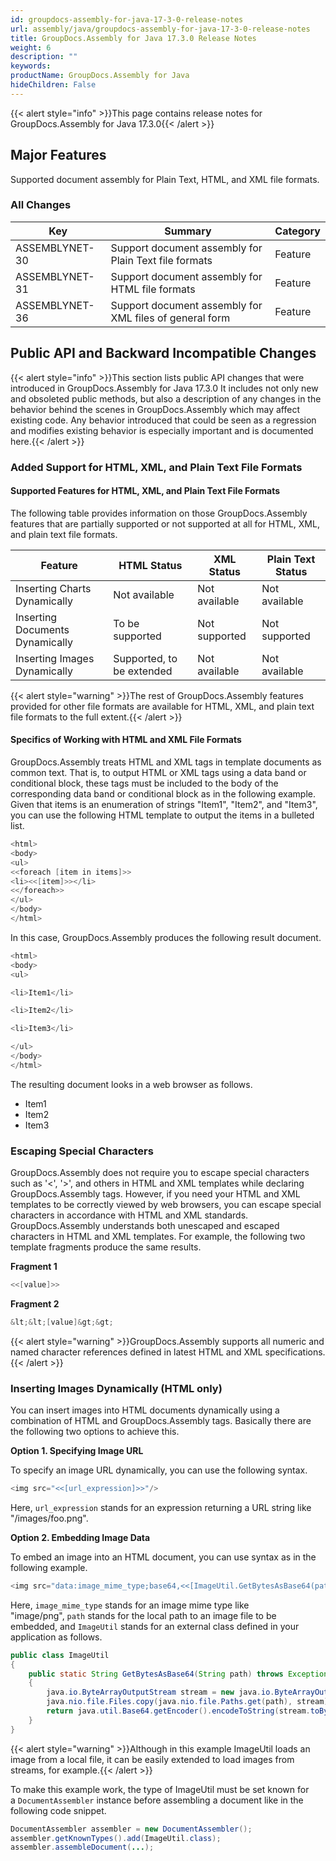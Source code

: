 ```yaml
---
id: groupdocs-assembly-for-java-17-3-0-release-notes
url: assembly/java/groupdocs-assembly-for-java-17-3-0-release-notes
title: GroupDocs.Assembly for Java 17.3.0 Release Notes
weight: 6
description: ""
keywords: 
productName: GroupDocs.Assembly for Java
hideChildren: False
---
```

{{< alert style="info" >}}This page contains release notes for GroupDocs.Assembly for Java 17.3.0{{< /alert >}}

## Major Features

Supported document assembly for Plain Text, HTML, and XML file formats.

### All Changes

| Key | Summary | Category |
| --- | --- | --- |
| ASSEMBLYNET-30 | Support document assembly for Plain Text file formats | Feature |
| ASSEMBLYNET-31 | Support document assembly for HTML file formats | Feature |
| ASSEMBLYNET-36 | Support document assembly for XML files of general form | Feature |

## Public API and Backward Incompatible Changes

{{< alert style="info" >}}This section lists public API changes that were introduced in GroupDocs.Assembly for Java 17.3.0 It includes not only new and obsoleted public methods, but also a description of any changes in the behavior behind the scenes in GroupDocs.Assembly which may affect existing code. Any behavior introduced that could be seen as a regression and modifies existing behavior is especially important and is documented here.{{< /alert >}}

### Added Support for HTML, XML, and Plain Text File Formats

#### Supported Features for HTML, XML, and Plain Text File Formats

The following table provides information on those GroupDocs.Assembly features that are partially supported or not supported at all for HTML, XML, and plain text file formats.

| Feature | HTML Status | XML Status | Plain Text Status |
| --- | --- | --- | --- |
| Inserting Charts Dynamically | Not available | Not available | Not available |
| Inserting Documents Dynamically | To be supported | Not supported | Not supported |
| Inserting Images Dynamically | Supported, to be extended | Not available | Not available |

{{< alert style="warning" >}}The rest of GroupDocs.Assembly features provided for other file formats are available for HTML, XML, and plain text file formats to the full extent.{{< /alert >}}

#### Specifics of Working with HTML and XML File Formats

GroupDocs.Assembly treats HTML and XML tags in template documents as common text. That is, to output HTML or XML tags using a data band or conditional block, these tags must be included to the body of the corresponding data band or conditional block as in the following example. Given that items is an enumeration of strings "Item1", "Item2", and "Item3", you can use the following HTML template to output the items in a bulleted list.

```java
<html>
<body>
<ul>
<<foreach [item in items]>>
<li><<[item]>></li>
<</foreach>>
</ul>
</body>
</html>

```

In this case, GroupDocs.Assembly produces the following result document.

```java
<html>
<body>
<ul>

<li>Item1</li>

<li>Item2</li>

<li>Item3</li>

</ul>
</body>
</html>

```

The resulting document looks in a web browser as follows.

*   Item1
*   Item2
*   Item3

### Escaping Special Characters

GroupDocs.Assembly does not require you to escape special characters such as '<', '>', and others in HTML and XML templates while declaring GroupDocs.Assembly tags. However, if you need your HTML and XML templates to be correctly viewed by web browsers, you can escape special characters in accordance with HTML and XML standards. GroupDocs.Assembly understands both unescaped and escaped characters in HTML and XML templates. For example, the following two template fragments produce the same results.

**Fragment 1**

```java
<<[value]>>

```

**Fragment 2**

```java
&lt;&lt;[value]&gt;&gt;

```

{{< alert style="warning" >}}GroupDocs.Assembly supports all numeric and named character references defined in latest HTML and XML specifications.{{< /alert >}}

### Inserting Images Dynamically (HTML only)

You can insert images into HTML documents dynamically using a combination of HTML and GroupDocs.Assembly tags. Basically there are the following two options to achieve this.

**Option 1. Specifying Image URL**

To specify an image URL dynamically, you can use the following syntax.

```java
<img src="<<[url_expression]>>"/>

```

Here, `url_expression` stands for an expression returning a URL string like "/images/foo.png".

**Option 2. Embedding Image Data**

To embed an image into an HTML document, you can use syntax as in the following example.

```java
<img src="data:image_mime_type;base64,<<[ImageUtil.GetBytesAsBase64(path)]>>"/>

```

Here, `image_mime_type` stands for an image mime type like "image/png", `path` stands for the local path to an image file to be embedded, and `ImageUtil` stands for an external class defined in your application as follows.

```java
public class ImageUtil
{
    public static String GetBytesAsBase64(String path) throws Exception
    {
        java.io.ByteArrayOutputStream stream = new java.io.ByteArrayOutputStream();
        java.nio.file.Files.copy(java.nio.file.Paths.get(path), stream);
        return java.util.Base64.getEncoder().encodeToString(stream.toByteArray());
    }
} 

```

{{< alert style="warning" >}}Although in this example ImageUtil loads an image from a local file, it can be easily extended to load images from streams, for example.{{< /alert >}}

To make this example work, the type of ImageUtil must be set known for a `DocumentAssembler` instance before assembling a document like in the following code snippet.

```java
DocumentAssembler assembler = new DocumentAssembler();
assembler.getKnownTypes().add(ImageUtil.class);
assembler.assembleDocument(...);
```
